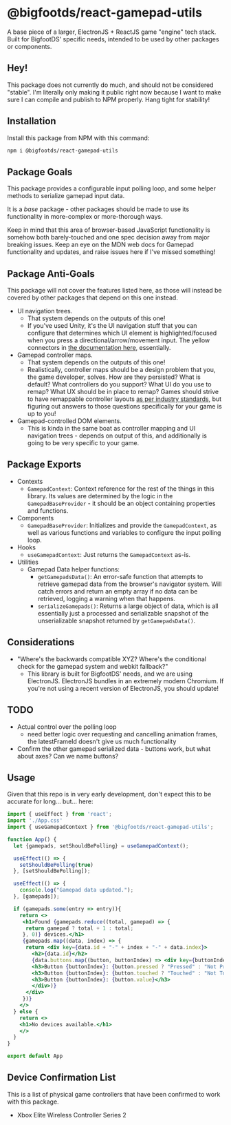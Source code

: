 # @bigfootds/react-gamepad-utils

A base piece of a larger, ElectronJS + ReactJS game "engine" tech stack. Built for BigfootDS' specific needs, intended to be used by other packages or components.

## Hey!

This package does not currently do much, and should not be considered "stable". I'm literally only making it public right now because I want to make sure I can compile and publish to NPM properly. Hang tight for stability!

## Installation

Install this package from NPM with this command:

```bash
npm i @bigfootds/react-gamepad-utils
```

## Package Goals

This package provides a configurable input polling loop, and some helper methods to serialize gamepad input data.

It is a _base_ package - other packages should be made to use its functionality in more-complex or more-thorough ways.

Keep in mind that this area of browser-based JavaScript functionality is somehow both barely-touched and one spec decision away from major breaking issues. Keep an eye on the MDN web docs for Gamepad functionality and updates, and raise issues here if I've missed something!

## Package Anti-Goals

This package will not cover the features listed here, as those will instead be covered by other packages that depend on this one instead.

- UI navigation trees.
  - That system depends on the outputs of this one!
  - If you've used Unity, it's the UI navigation stuff that you can configure that determines which UI element is highlighted/focused when you press a directional/arrow/movement input. The yellow connectors in [the documentation here](https://docs.unity3d.com/Packages/com.unity.ugui@1.0/manual/script-SelectableNavigation.html), essentially.
- Gamepad controller maps.
  - That system depends on the outputs of this one!
  - Realistically, controller maps should be a design problem that you, the game developer, solves. How are they persisted? What is default? What controllers do you support? What UI do you use to remap? What UX should be in place to remap? Games should strive to have remappable controller layouts [as per industry standards](https://gameaccessibilityguidelines.com/allow-controls-to-be-remapped-reconfigured/), but figuring out answers to those questions specifically for your game is up to you!
- Gamepad-controlled DOM elements.
  - This is kinda in the same boat as controller mapping and UI navigation trees - depends on output of this, and additionally is going to be very specific to your game.

## Package Exports

- Contexts
  - `GamepadContext`: Context reference for the rest of the things in this library. Its values are determined by the logic in the `GamepadBaseProvider` - it should be an object containing properties and functions.
- Components
  - `GamepadBaseProvider`: Initializes and provide the `GamepadContext`, as well as various functions and variables to configure the input polling loop. 
- Hooks
  - `useGamepadContext`: Just returns the `GamepadContext` as-is.
- Utilities
  - Gamepad Data helper functions:
    - `getGamepadsData()`: An error-safe function that attempts to retrieve gamepad data from the browser's navigator system. Will catch errors and return an empty array if no data can be retrieved, logging a warning when that happens.
    - `serializeGamepads()`: Returns a large object of data, which is all essentially just a processed and serializable snapshot of the unserializable snapshot returned by `getGamepadsData()`. 

## Considerations

- "Where's the backwards compatible XYZ? Where's the conditional check for the gamepad system and webkit fallback?"
  - This library is built for BigfootDS' needs, and we are using ElectronJS. ElectronJS bundles in an extremely modern Chromium. If you're not using a recent version of ElectronJS, you should update!

## TODO

- Actual control over the polling loop
  - need better logic over requesting and cancelling animation frames, the latestFrameId doesn't give us much functionality
- Confirm the other gamepad serialized data - buttons work, but what about axes? Can we name buttons?

## Usage

Given that this repo is in very early development, don't expect this to be accurate for long... but... here:

```jsx
import { useEffect } from 'react';
import './App.css'
import { useGamepadContext } from '@bigfootds/react-gamepad-utils';

function App() {
  let {gamepads, setShouldBePolling} = useGamepadContext();

  useEffect(() => {
    setShouldBePolling(true)
  }, [setShouldBePolling]);

  useEffect(() => {
    console.log("Gamepad data updated.");
  }, [gamepads]);

  if (gamepads.some(entry => entry)){
    return <>
     <h1>Found {gamepads.reduce((total, gamepad) => {
      return gamepad ? total + 1 : total;
     }, 0)} devices.</h1>
     {gamepads.map((data, index) => {
      return <div key={data.id + "-" + index + "-" + data.index}>
        <h2>{data.id}</h2>
        {data.buttons.map((button, buttonIndex) => <div key={buttonIndex}>
        <h3>Button {buttonIndex}: {button.pressed ? "Pressed" : "Not Pressed"}</h3>
        <h3>Button {buttonIndex}: {button.touched ? "Touched" : "Not Touched"}</h3>
        <h3>Button {buttonIndex}: {button.value}</h3>
        </div>)}
      </div>
     })}
    </>
  } else {
    return <>
    <h1>No devices available.</h1>
    </>
  }
}

export default App
```

## Device Confirmation List

This is a list of physical game controllers that have been confirmed to work with this package.

- Xbox Elite Wireless Controller Series 2 